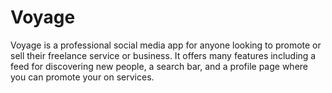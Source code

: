 # Voyage

Voyage is a professional social media app for anyone looking to promote or sell their freelance service or business. It offers many features including a feed for discovering new people, a search bar, and a profile page where you can promote your on services.
